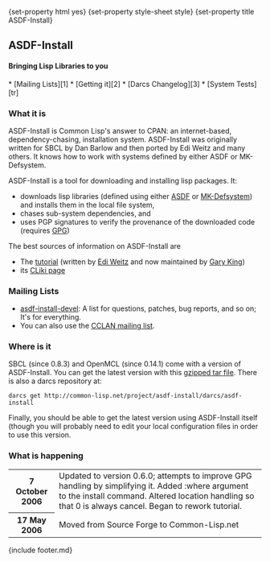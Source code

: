 {set-property html yes}
{set-property style-sheet style}
{set-property title ASDF-Install}

<div class="header">

## ASDF-Install

#### Bringing Lisp Libraries to you

</div>
<div class="contents">
<div class="system-links">
  * [Mailing Lists][1]
  * [Getting it][2]
  * [Darcs Changelog][3]
  * [System Tests][tr]
</div>
<div class="system-description">

### What it is

ASDF-Install is Common Lisp's answer to CPAN: an internet-based, dependency-chasing, installation system. ASDF-Install was originally written for SBCL by Dan Barlow and then ported by Edi Weitz and many others. It knows how to work with systems defined by either ASDF or MK-Defsystem.

ASDF-Install is a tool for downloading and installing lisp packages. It: 

  * downloads lisp libraries (defined using either [ASDF][4] or [MK-Defsystem][5]) and installs them in the local file system,
  * chases sub-system dependencies, and 
  * uses PGP signatures to verify the provenance of the downloaded code (requires [GPG][6]) 

The best sources of information on ASDF-Install are

  * The [tutorial][9] (written by [Edi Weitz][8] and now maintained by [Gary King][10])
  * its [CLiki page][7]

<a id="mailing-lists"></a>

### Mailing Lists

  * [asdf-install-devel][11]: A list for questions, patches, bug reports, and so on; It's for everything.
  * You can also use the [CCLAN mailing list][12].

<a href="downloads"></a>

### Where is it

SBCL (since 0.8.3) and OpenMCL (since 0.14.1) come with a version of ASDF-Install. You can get the latest version with this [gzipped tar file][14]. There is also a darcs repository at:
    
    darcs get http://common-lisp.net/project/asdf-install/darcs/asdf-install

Finally, you should be able to get the latest version using ASDF-Install itself (though you will probably need to edit your local configuration files in order to use this version.

<a id="news"></a>

### What is happening

<table class="system-news">
  <tr>
    <th>
      7 October 2006
    </th>
    <td>
      Updated to version 0.6.0; attempts to improve GPG handling by simplifying it. Added :where argument to the install command. Altered location handling so that 0 is always cancel. Began to rework tutorial.
    </td>
  </tr>
  <tr>
    <th>
      17 May 2006
    </th>
    <td>
      Moved from Source Forge to Common-Lisp.net
    </td>
  </tr>
</table>


</div>
{include footer.md}
</div>

   [1]: #mailing-lists
   [2]: #downloads
   [3]: changelog.html
   [4]: http://www.cliki.net/asdf
   [5]: http://www.cliki.net/mk-defsystem
   [6]: http://www.gnupg.org/ (GPG Link)
   [7]: http://www.cliki.net/asdf-install
   [8]: http://weitz.de/ (Edi Weitz)
   [9]: tutorial/index.html (ASDF-Install Tutorial)
   [10]: http://www.metabang.com/about-gwking.html
   [11]: http://common-lisp.net/cgi-bin/mailman/listinfo/asdf-install-devel
   [12]: http://sourceforge.net/mail/?group_id=28536 (CCLAN Mailing list link)
   [13]: downloads
   [14]: http://common-lisp.net/project/asdf-install/asdf-install_latest.tar.gz
   [15]: http://common-lisp.net/project/cl-containers/shared/buttons/xhtml.gif (valid xhtml button)
   [16]: http://validator.w3.org/check/referer (xhtml1.1)
   [17]: http://common-lisp.net/project/cl-containers/shared/buttons/hacker.png (hacker emblem)
   [18]: http://www.catb.org/hacker-emblem/ (hacker)
   [19]: http://common-lisp.net/project/cl-containers/shared/buttons/lml2-powered.png (lml2 powered)
   [20]: http://lml2.b9.com/ (lml2 powered)
   [21]: http://common-lisp.net/project/cl-containers/shared/buttons/lambda-lisp.png (ALU emblem)
   [22]: http://www.lisp.org/ (Association of Lisp Users)
   [23]: http://common-lisp.net/project/cl-containers/shared/buttons/lisp-lizard.png (Common-Lisp.net)
   [24]: http://common-lisp.net/ (Common-Lisp.net)
   [tr]: test-report.html
